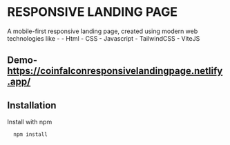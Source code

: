 # RESPONSIVE LANDING PAGE

A mobile-first responsive landing page, created using modern web technologies like -
    - Html
    - CSS
    - Javascript
    - TailwindCSS
    - ViteJS

## Demo- https://coinfalconresponsivelandingpage.netlify.app/

## Installation

Install with npm

```bash
  npm install 
```
    
